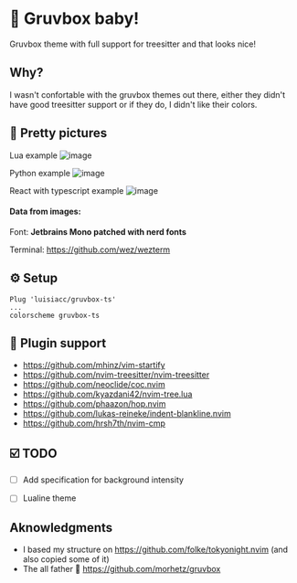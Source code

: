# 🎄 Gruvbox baby!

Gruvbox theme with full support for treesitter and that looks nice!


## Why?

I wasn't confortable with the gruvbox themes out there, either they didn't have good treesitter support or if they do, I
didn't like their colors.

## 📸 Pretty pictures

Lua example
![image](https://user-images.githubusercontent.com/31720261/147399333-5dc8d3dc-b382-4f13-a047-fb99298af028.png)

Python example
![image](https://user-images.githubusercontent.com/31720261/147399558-bf00b60a-aea9-46f7-a823-fc760cda05be.png)

React with typescript example
![image](https://user-images.githubusercontent.com/31720261/147399581-66030749-3fa2-466d-aa8a-e79b6181185c.png)

#### Data from images:

Font: **Jetbrains Mono patched with nerd fonts**

Terminal: https://github.com/wez/wezterm

## ⚙️  Setup
```viml
Plug 'luisiacc/gruvbox-ts'
...
colorscheme gruvbox-ts
```

## 🔌 Plugin support

- https://github.com/mhinz/vim-startify
- https://github.com/nvim-treesitter/nvim-treesitter
- https://github.com/neoclide/coc.nvim
- https://github.com/kyazdani42/nvim-tree.lua
- https://github.com/phaazon/hop.nvim
- https://github.com/lukas-reineke/indent-blankline.nvim
- https://github.com/hrsh7th/nvim-cmp

## ☑️  TODO

- [ ] Add specification for background intensity
- [ ] Lualine theme


## Aknowledgments

- I based my structure on https://github.com/folke/tokyonight.nvim (and also copied some of it)
- The all father 👴 https://github.com/morhetz/gruvbox
